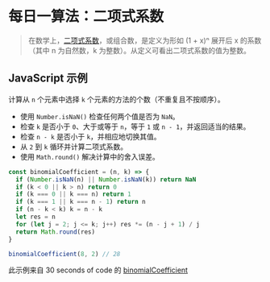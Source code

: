 # 每日一算法：二项式系数

> 在数学上，[二项式系数](https://zh.wikipedia.org/wiki/%E4%BA%8C%E9%A0%85%E5%BC%8F%E4%BF%82%E6%95%B8)，或组合数，是定义为形如 (1 + x)ⁿ 展开后 x 的系数（其中 n 为自然数，k 为整数）。从定义可看出二项式系数的值为整数。

## JavaScript 示例

计算从 `n` 个元素中选择 `k` 个元素的方法的个数（不重复且不按顺序）。

- 使用 `Number.isNaN()` 检查任何两个值是否为 `NaN`。
- 检查 `k` 是否小于 `0`、大于或等于 `n`，等于 `1` 或 `n - 1`，并返回适当的结果。
- 检查 `n - k` 是否小于 `k`，并相应地切换其值。
- 从 `2` 到 `k` 循环并计算二项式系数。
- 使用 `Math.round()` 解决计算中的舍入误差。

```js
const binomialCoefficient = (n, k) => {
  if (Number.isNaN(n) || Number.isNaN(k)) return NaN
  if (k < 0 || k > n) return 0
  if (k === 0 || k === n) return 1
  if (k === 1 || k === n - 1) return n
  if (n - k < k) k = n - k
  let res = n
  for (let j = 2; j <= k; j++) res *= (n - j + 1) / j
  return Math.round(res)
}

binomialCoefficient(8, 2) // 28
```

此示例来自 30 seconds of code 的 [binomialCoefficient](https://www.30secondsofcode.org/js/s/binomial-coefficient)
